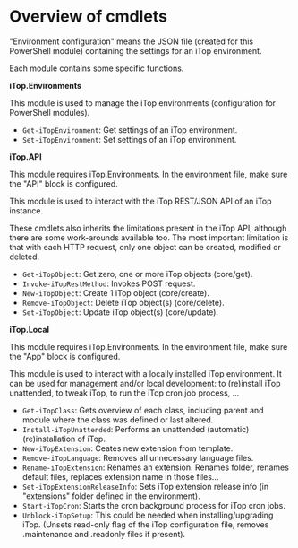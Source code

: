 
# Overview of cmdlets

"Environment configuration" means the JSON file (created for this PowerShell module) containing the settings for an iTop environment.

Each module contains some specific functions.

**iTop.Environments**

This module is used to manage the iTop environments (configuration for PowerShell modules).

* `Get-iTopEnvironment`: Get settings of an iTop environment.
* `Set-iTopEnvironment`: Set settings of an iTop environment.


**iTop.API**

This module requires iTop.Environments.
In the environment file, make sure the "API" block is configured.

This module is used to interact with the iTop REST/JSON API of an iTop instance.


These cmdlets also inherits the limitations present in the iTop API, although there are some work-arounds available too.
The most important limitation is that with each HTTP request, only one object can be created, modified or deleted.

* `Get-iTopObject`: Get zero, one or more iTop objects (core/get).
* `Invoke-iTopRestMethod`: Invokes POST request.
* `New-iTopObject`: Create 1 iTop object (core/create).
* `Remove-iTopObject`: Delete iTop object(s) (core/delete).
* `Set-iTopObject`: Update iTop object(s) (core/update).


**iTop.Local**

This module requires iTop.Environments.
In the environment file, make sure the "App" block is configured.

This module is used to interact with a locally installed iTop environment. 
It can be used for management and/or local development: to (re)install iTop unattended, to tweak iTop, to run the iTop cron job process, ...


* `Get-iTopClass`: Gets overview of each class, including parent and module where the class was defined or last altered.
* `Install-iTopUnattended`: Performs an unattended (automatic) (re)installation of iTop.
* `New-iTopExtension`: Ceates new extension from template.
* `Remove-iTopLanguage`: Removes all unnecessary language files.
* `Rename-iTopExtension`: Renames an extension. Renames folder, renames default files, replaces extension name in those files...
* `Set-iTopExtensionReleaseInfo`: Sets iTop extension release info (in "extensions" folder defined in the environment).
* `Start-iTopCron`: Starts the cron background process for iTop cron jobs.
* `Unblock-iTopSetup`: This could be needed when installing/upgrading iTop. (Unsets read-only flag of the iTop configuration file, removes .maintenance and .readonly files if present).


